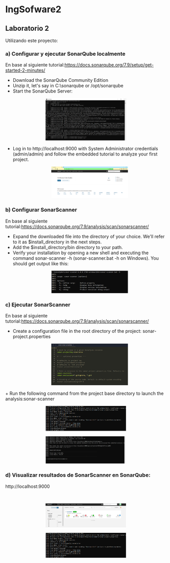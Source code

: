 # IngSofware2
## Laboratorio 2
Utilizando este proyecto:
### a) Configurar y ejecutar SonarQube localmente
   En base al siguiente tutorial:https://docs.sonarqube.org/7.9/setup/get-started-2-minutes/
   + Download the SonarQube Community Edition
   + Unzip it, let's say in C:\sonarqube or /opt/sonarqube
   + Start the SonarQube Server:
   
   <p align="center">
         <img width="50%" height="50%" src="SonarQube/Imagenes/a.PNG">
   </p>
   
   + Log in to http://localhost:9000 with System Administrator credentials (admin/admin) and follow the embedded tutorial to analyze your first project.
    <p align="center">
         <img width="50%" height="50%" src="SonarQube/Imagenes/a2.PNG">
   </p>


### b) Configurar SonarScanner
   En base al siguiente tutorial:https://docs.sonarqube.org/7.9/analysis/scan/sonarscanner/
   + Expand the downloaded file into the directory of your choice. We'll refer to it as $install_directory in the next steps.
   + Add the $install_directory/bin directory to your path.
   + Verify your installation by opening a new shell and executing the command sonar-scanner -h (sonar-scanner.bat -h on Windows). You should get output like this:
    <p align="center">
         <img width="50%" height="50%" src="SonarQube/Imagenes/b1.PNG">
   </p>   

### c) Ejecutar SonarScanner
   En base al siguiente tutorial:https://docs.sonarqube.org/7.9/analysis/scan/sonarscanner/
   + Create a configuration file in the root directory of the project: sonar-project.properties
    </p>   
       <p align="center">
         <img width="50%" height="50%" src="SonarQube/Imagenes/prop.PNG">
   </p>  
   + Run the following command from the project base directory to launch the analysis:sonar-scanner
       <p align="center">
         <img width="50%" height="50%" src="SonarQube/Imagenes/c1.PNG">
   </p>   
       <p align="center">
         <img width="50%" height="50%" src="SonarQube/Imagenes/c2.PNG">
   </p>   

### d) Visualizar resultados de SonarScanner en SonarQube:
   http://localhost:9000
    </p>   
       <p align="center">
         <img width="50%" height="50%" src="SonarQube/Imagenes/d2.PNG">
   </p>  
    </p>   
       <p align="center">
         <img width="50%" height="50%" src="SonarQube/Imagenes/c1.PNG">
   </p>  
